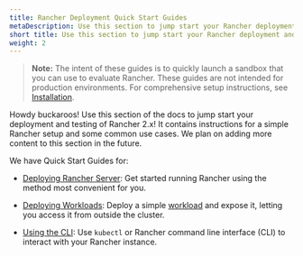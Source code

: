 ```yaml
---
title: Rancher Deployment Quick Start Guides
metaDescription: Use this section to jump start your Rancher deployment and testing. It contains instructions for a simple Rancher setup and some common use cases.
short title: Use this section to jump start your Rancher deployment and testing. It contains instructions for a simple Rancher setup and some common use cases. 
weight: 2
---
```

>**Note:** The intent of these guides is to quickly launch a sandbox that you can use to evaluate Rancher. These guides are not intended for production environments. For comprehensive setup instructions, see [Installation](installation-and-upgrade.md).

Howdy buckaroos! Use this section of the docs to jump start your deployment and testing of Rancher 2.x! It contains instructions for a simple Rancher setup and some common use cases. We plan on adding more content to this section in the future.

We have Quick Start Guides for:

- [Deploying Rancher Server](deploy-rancher-manager.md): Get started running Rancher using the method most convenient for you.

- [Deploying Workloads](deploy-rancher-workloads.md): Deploy a simple [workload](https://kubernetes.io/docs/concepts/workloads/) and expose it, letting you access it from outside the cluster.

- [Using the CLI](../getting-started/quick-start-guides/cli.md): Use `kubectl` or Rancher command line interface (CLI) to interact with your Rancher instance.
